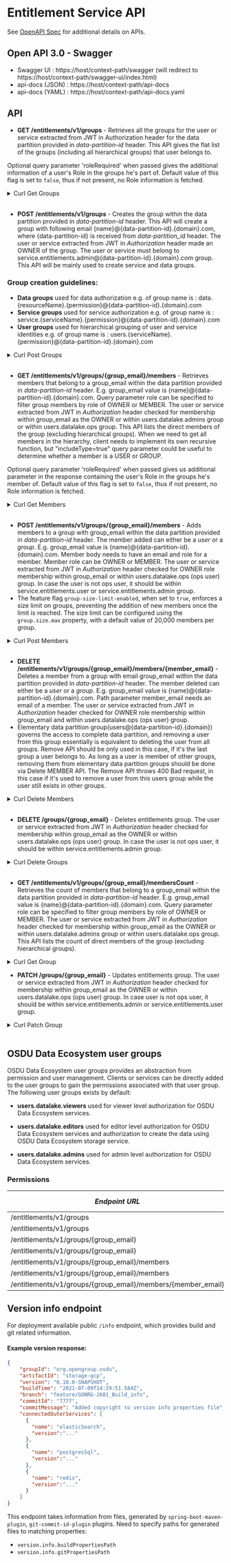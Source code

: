 # Entitlement Service API

See [OpenAPI Spec](https://community.opengroup.org/osdu/platform/security-and-compliance/entitlements/-/blob/master/docs/api/entitlements_openapi.yaml?ref_type=heads) for additional details on APIs.

## Open API 3.0 - Swagger
- Swagger UI : https://host/context-path/swagger (will redirect to https://host/context-path/swagger-ui/index.html)
- api-docs (JSON) : https://host/context-path/api-docs
- api-docs (YAML) : https://host/context-path/api-docs.yaml

## API
*  **GET /entitlements/v1/groups** - Retrieves all the groups for the user or service extracted from JWT in Authorization
header for the data partition provided in _data-partition-id_ header. This API gives the flat list of the groups
(including all hierarchical groups) that user belongs to.

Optional query parameter 'roleRequired' when passed gives the additional information of a user's Role in the groups he's part of. Default value of this flag is set to `false`, thus if not present, no Role information is fetched.

<details><summary>Curl Get Groups</summary>

```
curl --request GET \
  --url '/entitlements/v1/groups?roleRequired=true' \
  --header 'authorization: Bearer <JWT>' \
  --header 'content-type: application/json' \
  --header 'data-partition-id: opendes, common'
```
</details>
&nbsp;

*  **POST /entitlements/v1/groups** - Creates the group within the data partition provided in _data-partition-id_ header.
This API will create a group with following email {name}@{data-partition-id}.{domain}.com, where {data-partition-id} is
received from _data-partition_id_ header. The user or service extracted from JWT in _Authorization_ header made an OWNER
of the group. The user or service must belong to service.entitlements.admin@{data-partition-id}.{domain}.com group.
This API will be mainly used to create service and data groups.

### Group creation guidelines:
   - **Data groups** used for data authorization e.g. of group name is : data.{resourceName}.{permission}@{data-partition-id}.{domain}.com
   - **Service groups** used for service authorization e.g. of group name is : service.{serviceName}.{permission}@{data-partition-id}.{domain}.com
   - **User groups** used for hierarchical grouping of user and service identities e.g. of group name is : users.{serviceName}.{permission}@{data-partition-id}.{domain}.com

<details><summary>Curl Post Groups</summary>

```
curl --request POST \
  --url '/entitlements/v1/groups' \
  --header 'authorization: Bearer <JWT>' \
  --header 'content-type: application/json' \
  --header 'data-partition-id: opendes' \
  --data '{
             "name": "service.example.viewers",
             "description": "This is an service group for example service which has viewer permission."
         }'
```
</details>
&nbsp;

*  **GET /entitlements/v1/groups/{group_email}/members** - Retrieves members that belong to a group_email within the data partition provided in _data-partition-id_ header.
E.g. group_email value is {name}@{data-partition-id}.{domain}.com. Query parameter role can be specified to filter group
members by role of OWNER or MEMBER. The user or service extracted from JWT in _Authorization_ header checked for
membership within group_email as the OWNER or within users.datalake.admins group or within users.datalake.ops group. This API lists the direct members of
the group (excluding hierarchical groups). When we need to get all members in the hierarchy, client needs to implement
its own recursive function, but "includeType=true" query parameter could be useful to determine whether a member is a USER or GROUP.

Optional query parameter 'roleRequired' when passed gives us additional parameter in the response containing the user's Role in the groups he's member of. Default value of this flag is set to `false`, thus if not present, no Role information is fetched.

<details><summary>Curl Get Members</summary>

```
curl --request GET \
  --url '/entitlements/v1/groups/service.example.viewers@opendes.contoso.com/members?includeType=false?roleRequired=true' \
  --header 'authorization: Bearer <JWT>' \
  --header 'content-type: application/json' \
  --header 'data-partition-id: opendes'
```
</details>
&nbsp;

*  **POST /entitlements/v1/groups/{group_email}/members** - Adds members to a group with group_email within the data partition provided in _data-partition-id_ header.
The member added can either be a _user_ or a _group_. E.g. group_email value is {name}@{data-partition-id}.{domain}.com.
Member body needs to have an email and role for a member. Member role can be OWNER or MEMBER. The user or service extracted from JWT in _Authorization_ header
checked for OWNER role membership within group_email or within users.datalake.ops (ops user) group. In case the user is not ops user, it should be within service.entitlements.user
or service.entitlements.admin group.
* The feature flag `group-size-limit-enabled`, when set to `true`, enforces a size limit on groups, preventing the addition of new members once the limit is reached. The size limit can be configured using the `group.size.max` property, with a default value of 20,000 members per group.

<details><summary>Curl Post Members</summary>

```
curl --request POST \
  --url '/entitlements/v1/groups/service.example.viewers@opendes.contoso.com/members' \
  --header 'authorization: Bearer <JWT>' \
  --header 'content-type: application/json' \
  --header 'data-partition-id: opendes' \
  --data '{
            "email": "member@domain.com",
            "role": "MEMBER"
          }'
```
</details>
&nbsp;

*  **DELETE /entitlements/v1/groups/{group_email}/members/{member_email}** - Deletes a member from a group with email group_email within the data partition provided in _data-partition-id_ header.
The member deleted can either be a _user_ or a _group_. E.g. group_email value is {name}@{data-partition-id}.{domain}.com.
Path parameter member_email needs an email of a member. The user or service extracted from JWT in _Authorization_ header checked for OWNER role membership within group_email
and within users.datalake.ops (ops user) group.
* Elementary data partition group(users@{data-partition-id}.{domain}) governs the access to complete data partition, and removing a user from this group essentially is equivalent to deleting the user from all groups. Remove API should be only used in this case, if it's the last group a user belongs to. As long as a user is member of other groups, removing them from elementary data partition groups should be done via Delete MEMBER API. The Remove API throws 400 Bad request, in this case if it's used to remove a user from this users group while the user still exists in other groups.

<details><summary>Curl Delete Members</summary>

```
curl --request DELETE \
  --url '/entitlements/v1/groups/service.example.viewers@opendes.contoso.com/members/member@domain.com' \
  --header 'authorization: Bearer <JWT>' \
  --header 'content-type: application/json' \
  --header 'data-partition-id: opendes'
```
</details>
&nbsp;

*  **DELETE /groups/{group_email}** - Deletes entitlements group. The user or service extracted from JWT in _Authorization_ header checked for membership
within group_email as the OWNER or within users.datalake.ops (ops user) group. In case the user is not ops user, it should be within service.entitlements.admin group.

<details><summary>Curl Delete Groups</summary>

```
curl --request DELETE \
  --url '/entitlements/v1/groups/data.test.viewers@opendes.contoso.com' \
  --header 'authorization: Bearer <JWT>' \
  --header 'content-type: application/json' \
  --header 'data-partition-id: opendes' \
```
</details>
&nbsp;


*  **GET /entitlements/v1/groups/{group_email}/membersCount** - Retrieves the count of members that belong to a group_email within the data partition provided in _data-partition-id_ header.
   E.g. group_email value is {name}@{data-partition-id}.{domain}.com. Query parameter role can be specified to filter group
   members by role of OWNER or MEMBER. The user or service extracted from JWT in _Authorization_ header checked for
   membership within group_email as the OWNER or within users.datalake.admins group or within users.datalake.ops group. This API lists the count of direct members of
   the group (excluding hierarchical groups).

<details><summary>Curl Get Group</summary>

```
curl --request GET \
  --url '/entitlements/v1/groups/service.example.viewers@opendes.contoso.com/membersCount?role=OWNER' \
  --header 'authorization: Bearer <JWT>' \
  --header 'content-type: application/json' \
  --header 'data-partition-id: opendes'
```
</details>

* **PATCH /groups/{group_email}** - Updates entitlements group. The user or service extracted from JWT in _Authorization_ header checked for membership
within group_email as the OWNER or within users.datalake.ops (ops user) group. In case user is not ops user, it should be within service.entitlements.admin
or service.entitlements.user group.

<details><summary>Curl Patch Group</summary>

```
curl --request PATCH \
  --url '/entitlements/v1/groups/data.test.viewers@opendes.contoso.com' \
  --header 'authorization: Bearer <JWT>' \
  --header 'content-type: application/json' \
  --header 'data-partition-id: opendes' \
  --data '{
            "op": "replace",
            "path": "/appIds",
            "value": ["app1", "app2"]
          }'
```
</details>
&nbsp;

## OSDU Data Ecosystem user groups

OSDU Data Ecosystem user groups provides an abstraction from permission and user management. Clients or services can be directly added to the user groups to gain the permissions associated with that user group. The following user groups exists by default:

- **users.datalake.viewers** used for viewer level authorization for OSDU Data Ecosystem services.

- **users.datalake.editors** used for editor level authorization for OSDU Data Ecosystem services and authorization to create the data using OSDU Data Ecosystem storage service.

- **users.datalake.admins** used for admin level authorization for OSDU Data Ecosystem services.

### Permissions

| **_Endpoint URL_** | **_Method_** | **_Minimum Permissions Required_** |
| --- | --- | --- |
| /entitlements/v1/groups | GET | service.entitlements.user |
| /entitlements/v1/groups | POST | service.entitlements.admin |
| /entitlements/v1/groups/{group_email} | DELETE | service.entitlements.admin |
| /entitlements/v1/groups/{group_email} | PATCH | service.entitlements.user |
| /entitlements/v1/groups/{group_email}/members | GET | service.entitlements.user |
| /entitlements/v1/groups/{group_email}/members | POST | service.entitlements.user |
| /entitlements/v1/groups/{group_email}/members/{member_email} | DELETE | service.entitlements.user |

## Version info endpoint
For deployment available public `/info` endpoint, which provides build and git related information.

#### Example version response:
```json
{
    "groupId": "org.opengroup.osdu",
    "artifactId": "storage-gcp",
    "version": "0.10.0-SNAPSHOT",
    "buildTime": "2021-07-09T14:29:51.584Z",
    "branch": "feature/GONRG-2681_Build_info",
    "commitId": "7777",
    "commitMessage": "Added copyright to version info properties file",
    "connectedOuterServices": [
      {
        "name": "elasticSearch",
        "version":"..."
      },
      {
        "name": "postgresSql",
        "version":"..."
      },
      {
        "name": "redis",
        "version":"..."
      }
    ]
}
```

This endpoint takes information from files, generated by `spring-boot-maven-plugin`,
`git-commit-id-plugin` plugins. Need to specify paths for generated files to matching
properties:

- `version.info.buildPropertiesPath`
- `version.info.gitPropertiesPath`
